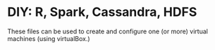 # DIY: R, Spark, Cassandra, HDFS

These files can be used to create and configure one (or more) virtual machines (using virtualBox.)

